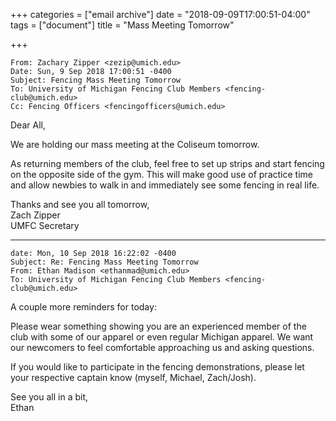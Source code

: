 +++
categories = ["email archive"]
date = "2018-09-09T17:00:51-04:00"
tags = ["document"]
title = "Mass Meeting Tomorrow"

+++
```
From: Zachary Zipper <zezip@umich.edu>
Date: Sun, 9 Sep 2018 17:00:51 -0400
Subject: Fencing Mass Meeting Tomorrow
To: University of Michigan Fencing Club Members <fencing-club@umich.edu>
Cc: Fencing Officers <fencingofficers@umich.edu>
```

Dear All,

We are holding our mass meeting at the Coliseum tomorrow.

As returning members of the club, feel free to set up strips and start
fencing on the opposite side of the gym. This will make good use of
practice time and allow newbies to walk in and immediately see some fencing
in real life.

Thanks and see you all tomorrow,  
Zach Zipper  
UMFC Secretary

---

```
date: Mon, 10 Sep 2018 16:22:02 -0400
Subject: Re: Fencing Mass Meeting Tomorrow
From: Ethan Madison <ethanmad@umich.edu>
To: University of Michigan Fencing Club Members <fencing-club@umich.edu>
```
A couple more reminders for today:

Please wear something showing you are an experienced member of the club
with some of our apparel or even regular Michigan apparel. We want our
newcomers to feel comfortable approaching us and asking questions.

If you would like to participate in the fencing demonstrations, please let
your respective captain know (myself, Michael, Zach/Josh).

See you all in a bit,  
Ethan
